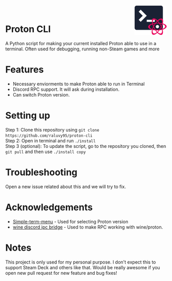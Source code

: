 <img align="right" width="100" src="./icon.svg"><br>

# Proton CLI
A Python script for making your current installed Proton able to use in a terminal. Often used for debugging, running non-Steam games and more<br>

# Features
* Necessary enviorments to make Proton able to run in Terminal 
* Discord RPC support. It will ask during installation.
* Can switch Proton version.

# Setting up
Step 1: Clone this repository using `git clone https://github.com/raluvy95/proton-cli`<br>
Step 2: Open in terminal and run `./install`<br>
Step 3 (optional): To update the script, go to the repository you cloned, then `git pull` and then use `./install copy`

# Troubleshooting
Open a new issue related about this and we will try to fix.

# Acknowledgements
* [Simple-term-menu](https://github.com/IngoMeyer441/simple-term-menu) - Used for selecting Proton version
* [wine discord ipc bridge](https://github.com/0e4ef622/wine-discord-ipc-bridge) - Used to make RPC working with wine/proton.

# Notes
This project is only used for my personal purpose. I don't expect this to support Steam Deck and others like that. Would be really awesome if you open new pull request for new feature and bug fixes!